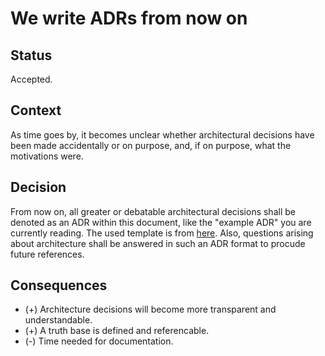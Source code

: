 # We write ADRs from now on

## Status

Accepted.

## Context

As time goes by, it becomes unclear whether architectural decisions have been made accidentally or on purpose, and, if on purpose, what the motivations were.

## Decision

From now on, all greater or debatable architectural decisions shall be denoted as an ADR within this document, like the "example ADR" you are currently reading. The used template is from [here](https://github.com/joelparkerhenderson/architecture-decision-record/tree/main/locales/en/templates/decision-record-template-by-michael-nygard). Also, questions arising about architecture shall be answered in such an ADR format to procude future references.

## Consequences

* (+) Architecture decisions will become more transparent and understandable.
* (+) A truth base is defined and referencable.
* (-) Time needed for documentation.
